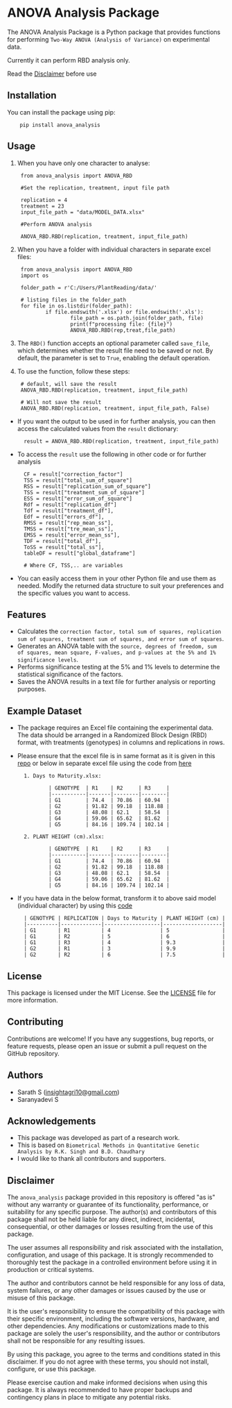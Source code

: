 # ANOVA Analysis Package

The ANOVA Analysis Package is a Python package that provides functions for performing ``Two-Way ANOVA (Analysis of Variance)`` on experimental data.

Currently it can perform RBD analysis only. 

Read the [Disclaimer](#disclaimer) before use 

## Installation

You can install the package using pip:

        pip install anova_analysis

## Usage

1. When you have only one character to analyse:
                
        from anova_analysis import ANOVA_RBD

        #Set the replication, treatment, input file path

        replication = 4
        treatment = 23
        input_file_path = "data/MODEL_DATA.xlsx"

        #Perform ANOVA analysis

        ANOVA_RBD.RBD(replication, treatment, input_file_path)

2. When you have a folder with individual characters in separate excel files:

        from anova_analysis import ANOVA_RBD
        import os

        folder_path = r'C:/Users/PlantReading/data/'

        # listing files in the folder_path 
        for file in os.listdir(folder_path):
                if file.endswith('.xlsx') or file.endswith('.xls'):
                        file_path = os.path.join(folder_path, file)
                        print(f"processing file: {file}")
                        ANOVA_RBD.RBD(rep,treat,file_path)

3. The `RBD()` function accepts an optional parameter called `save_file`, which determines whether the result file need to be saved or not. By default, the parameter is set to `True`, enabling the default operation.

4. To use the function, follow these steps:
       
        # default, will save the result
        ANOVA_RBD.RBD(replication, treatment, input_file_path) 

        # Will not save the result
        ANOVA_RBD.RBD(replication, treatment, input_file_path, False) 

- If you want the output to be used in for further analysis, 
you can then access the calculated values from the ``result`` dictionary:

        result = ANOVA_RBD.RBD(replication, treatment, input_file_path)

- To access the ``result`` use the following in other code or for further analysis

        CF = result["correction_factor"]
        TSS = result["total_sum_of_square"]
        RSS = result["replication_sum_of_square"]
        TSS = result["treatment_sum_of_square"]
        ESS = result["error_sum_of_square"]
        Rdf = result["replication_df"]
        Tdf = result["treatment_df"],
        Edf = result["errors_df"],
        RMSS = result["rep_mean_ss"],
        TMSS = result["tre_mean_ss"],
        EMSS = result["error_mean_ss"],
        TDF = result["total_df"],
        ToSS = result["total_ss"],
        tableDF = result["global_dataframe"]
                
        # Where CF, TSS,.. are variables
        
-  You can easily access them in your other Python file and use them as needed. Modify the returned data structure to suit your preferences and the specific values you want to access.

## Features

- Calculates the `correction factor, total sum of squares, replication sum of squares, treatment sum of squares, and error sum of squares`.
- Generates an ANOVA table with the `source, degrees of freedom, sum of squares, mean square, F-values, and p-values at the 5% and 1% significance levels`.
- Performs significance testing at the 5% and 1% levels to determine the statistical significance of the factors.
- Saves the ANOVA results in a text file for further analysis or reporting purposes.

## Example Dataset

- The package requires an Excel file containing the experimental data. The data should be arranged in a Randomized Block Design (RBD) format, with treatments (genotypes) in columns and replications in rows. 
- Please ensure that the excel file is in same format as it is given in this [repo](data/MODEL_DATA.xlsx) or below in separate excel file using the code from [here](https://github.com/Insight-deviler/Folder-based-Character-Column-Transformation)
        
        1. Days to Maturity.xlsx:

                | GENOTYPE  | R1    | R2     | R3     | 
                |-----------|-------|--------|--------|
                | G1        | 74.4  | 70.86  | 60.94  |
                | G2        | 91.82 | 99.18  | 118.88 |
                | G3        | 48.08 | 62.1   | 58.54  |
                | G4        | 59.06 | 65.62  | 81.62  |
                | G5        | 84.16 | 109.74 | 102.14 |

        2. PLANT HEIGHT (cm).xlsx:

                | GENOTYPE  | R1    | R2     | R3     | 
                |-----------|-------|--------|--------|
                | G1        | 74.4  | 70.86  | 60.94  |
                | G2        | 91.82 | 99.18  | 118.88 |
                | G3        | 48.08 | 62.1   | 58.54  |
                | G4        | 59.06 | 65.62  | 81.62  |
                | G5        | 84.16 | 109.74 | 102.14 |

- If you have data in the below format, transform it to above said model (individual character) by using this [code](https://github.com/Insight-deviler/Folder-based-Character-Column-Transformation)

        | GENOTYPE | REPLICATION | Days to Maturity | PLANT HEIGHT (cm) |
        |----------|-------------|------------------|-------------------|
        | G1       | R1          | 4                | 5                 |
        | G1       | R2          | 5                | 6                 |
        | G1       | R3          | 4                | 9.3               |
        | G2       | R1          | 3                | 9.9               |
        | G2       | R2          | 6                | 7.5               |

## License
This package is licensed under the MIT License. See the [LICENSE](https://github.com/Insight-deviler/anova-analysis/blob/main/LICENSE) file for more information.

## Contributing
Contributions are welcome! If you have any suggestions, bug reports, or feature requests, please open an issue or submit a pull request on the GitHub repository.

## Authors
- Sarath S (insightagri10@gmail.com)
- Saranyadevi S

## Acknowledgements

- This package was developed as part of a research work. 
- This is based on `Biometrical Methods in Quantitative Genetic Analysis by R.K. Singh and B.D. Chaudhary`
- I would like to thank all contributors and supporters.

## Disclaimer

The `anova_analysis` package provided in this repository is offered "as is" without any warranty or guarantee of its functionality, performance, or suitability for any specific purpose. The author(s) and contributors of this package shall not be held liable for any direct, indirect, incidental, consequential, or other damages or losses resulting from the use of this package.

The user assumes all responsibility and risk associated with the installation, configuration, and usage of this package. It is strongly recommended to thoroughly test the package in a controlled environment before using it in production or critical systems. 

The author and contributors cannot be held responsible for any loss of data, system failures, or any other damages or issues caused by the use or misuse of this package. 

It is the user's responsibility to ensure the compatibility of this package with their specific environment, including the software versions, hardware, and other dependencies. Any modifications or customizations made to this package are solely the user's responsibility, and the author or contributors shall not be responsible for any resulting issues.

By using this package, you agree to the terms and conditions stated in this disclaimer. If you do not agree with these terms, you should not install, configure, or use this package.

Please exercise caution and make informed decisions when using this package. It is always recommended to have proper backups and contingency plans in place to mitigate any potential risks.